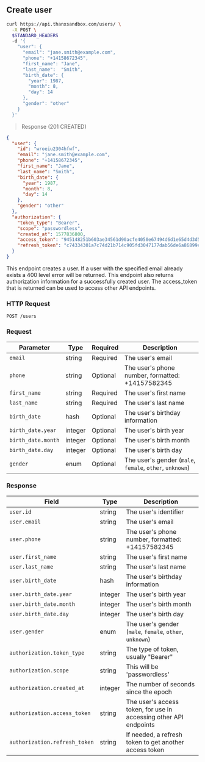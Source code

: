 ## Create user

```bash
curl https://api.thanxsandbox.com/users/ \
  -X POST \
  $STANDARD_HEADERS
  -d '{
    "user": {
      "email": "jane.smith@example.com",
      "phone": "+14158672345",
      "first_name": "Jane",
      "last_name":  "Smith",
      "birth_date": {
        "year": 1987,
        "month": 8,
        "day": 14
      },
      "gender": "other"
    }
  }'
```

> Response (201 CREATED)

```json
{
  "user": {
    "id": "wroeiu2304hfwf",
    "email": "jane.smith@example.com",
    "phone": "+14158672345",
    "first_name": "Jane",
    "last_name": "Smith",
    "birth_date": {
      "year": 1987,
      "month": 8,
      "day": 14
    },
    "gender": "other"
  },
  "authorization": {
    "token_type": "Bearer",
    "scope": "passwordless",
    "created_at": 1577836800,
    "access_token": "945148251b603ae34561d90acfe4050e67494d6d1e65d4d3d52798407f03c0bd",
    "refresh_token": "c74334301a7c74d21b714c905fd3047177dab56de6a86899e6f6b7f71bab7d55"
  }
}
```

This endpoint creates a user. If a user with the specified email already exists a 400 level error
will be returned. This endpoint also returns authorization information for a successfully created user. The access_token that is returned can be used to access other API endpoints.

### HTTP Request

`POST /users`

### Request

Parameter | Type | Required | Description
--------  | ---- | -------- | -----------
`email` | string | Required | The user's email
`phone` | string | Optional | The user's phone number, formatted: +14157582345
`first_name` | string | Required | The user's first name
`last_name` | string | Required | The user's last name
`birth_date` | hash | Optional | The user's birthday information
`birth_date.year` | integer | Optional | The user's birth year
`birth_date.month` | integer | Optional | The user's birth month
`birth_date.day` | integer | Optional | The user's birth day
`gender` | enum | Optional | The user's gender (`male`, `female`, `other`, `unknown`)

### Response

Field | Type | Description
----- | ---- | -----------
`user.id` | string | The user's identifier
`user.email` | string | The user's email
`user.phone` | string | The user's phone number, formatted: +14157582345
`user.first_name` | string | The user's first name
`user.last_name` | string | The user's last name
`user.birth_date` | hash | The user's birthday information
`user.birth_date.year` | integer | The user's birth year
`user.birth_date.month` | integer | The user's birth month
`user.birth_date.day` | integer | The user's birth day
`user.gender` | enum | The user's gender (`male`, `female`, `other`, `unknown`)
`authorization.token_type` | string | The type of token, usually "Bearer"
`authorization.scope` | string | This will be 'passwordless'
`authorization.created_at` | integer | The number of seconds since the epoch
`authorization.access_token` | string | The user's access token, for use in accessing other API endpoints
`authorization.refresh_token` | string | If needed, a refresh token to get another access token
